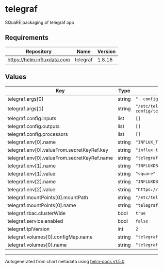 # telegraf

SQuaRE packaging of telegraf app

## Requirements

| Repository | Name | Version |
|------------|------|---------|
| https://helm.influxdata.com | telegraf | 1.8.18 |

## Values

| Key | Type | Default | Description |
|-----|------|---------|-------------|
| telegraf.args[0] | string | `"--config"` |  |
| telegraf.args[1] | string | `"/etc/telegraf-config/telegraf.conf"` |  |
| telegraf.config.inputs | list | `[]` |  |
| telegraf.config.outputs | list | `[]` |  |
| telegraf.config.processors | list | `[]` |  |
| telegraf.env[0].name | string | `"INFLUX_TOKEN"` |  |
| telegraf.env[0].valueFrom.secretKeyRef.key | string | `"influx-token"` |  |
| telegraf.env[0].valueFrom.secretKeyRef.name | string | `"telegraf"` |  |
| telegraf.env[1].name | string | `"INFLUXDB_ORG"` |  |
| telegraf.env[1].value | string | `"square"` |  |
| telegraf.env[2].name | string | `"INFLUXDB_URL"` |  |
| telegraf.env[2].value | string | `"https://monitoring.lsst.codes"` |  |
| telegraf.mountPoints[0].mountPath | string | `"/etc/telegraf-config"` |  |
| telegraf.mountPoints[0].name | string | `"telegraf-config"` |  |
| telegraf.rbac.clusterWide | bool | `true` |  |
| telegraf.service.enabled | bool | `false` |  |
| telegraf.tplVersion | int | `2` |  |
| telegraf.volumes[0].configMap.name | string | `"telegraf-config"` |  |
| telegraf.volumes[0].name | string | `"telegraf-config"` |  |

----------------------------------------------
Autogenerated from chart metadata using [helm-docs v1.5.0](https://github.com/norwoodj/helm-docs/releases/v1.5.0)
